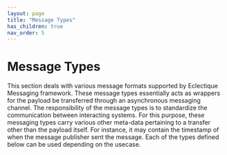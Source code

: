 ```yaml
---
layout: page
title: "Message Types"
has_children: true
nav_order: 5
---
```


# Message Types
This section deals with various message formats supported by Eclectique Messaging framework. These message types essentially acts as wrappers for the payload be transferred through an asynchronous messaging channel. The responsibility of the message types is to standardize the communication between interacting systems. For this purpose, these messaging types carry various other meta-data pertaining to a transfer other than the payload itself. For instance, it may contain the timestamp of when the message publisher sent the message. Each of the types defined below can be used depending on the usecase. 